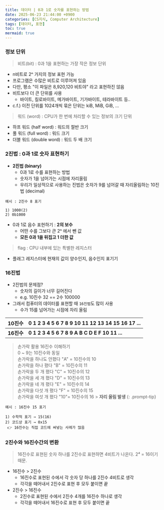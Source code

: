```yaml
---
title: 데이터 | 0과 1로 숫자를 표현하는 방법
date: 2025-06-23 21:44:00 +0900
categories: [CS지식, Computer Architecture]
tags: [데이터, 표현]
toc: true
mermaid: true
---
```


### **정보 단위**

> 비트(bit) : 0과 1을 표현하는 가장 작은 정보 단위

- n비트로 2ⁿ 가지의 정보 표현 가능
- 프로그램은 수많은 비트로 이루어져 있음
- 다만, 평소 "이 파일은 8,920,120 비트야" 라고 표현하진 않음
- 비트보다 더 큰 단위를 사용
  - 바이트, 킬로바이트, 메가바이트, 기가바이트, 테라바이트 등..
- c.f.) 이전 단위를 1024개씩 묶은 단위는 kiB, MiB, GiB, ...

> 워드 (word) : CPU가 한 번에 처리할 수 있는 정보의 크기 단위

- 하프 워드 (half word) : 워드의 절반 크기
- 풀 워드 (full word) : 워드 크기
- 더블 워드 (double word) : 워드 두 배 크기

### **2진법 : 0과 1로 숫자 표현하기**

- **2진법 (binary)**
  - 0과 1로 수를 표현하는 방법
  - 숫자가 1을 넘어가는 시점에 자리올림
  - 우리가 일상적으로 사용하는 진법은 숫자가 9를 넘어갈 때 자리올림하는 10진법 (decimal)
  
```text
예시 : 2진수 8 표기

1) 1000(2)
2) 0b1000
```

- 0과 1로 음수 표현하기 : **2의 보수**
  - 어떤 수를 그보다 큰 2ⁿ 에서 뺀 값
  - **모든 0과 1을 뒤집고 1 더한 값**

> flag : CPU 내부에 있는 특별한 레지스터

- 플래그 레지스터에 현재의 값이 양수인지, 음수인지 표기기

### **16진법**

- 2진법의 문제점?
  - 숫자의 길이가 너무 길어진다
  - e.g. 10진수 32 == 2수 100000
- 그래서 컴퓨터의 데이터를 표현할 때 `16진법`도 많이 사용
  - 수가 15를 넘어가는 시점에 자리 올림

| 10진수     | 0 1 2 3 4 5 6 7 8 9 10 11 12 13 14 15 16 17 ... |
| ---------- | ----------------------------------------------- |
| **16진수** | **0 1 2 3 4 5 6 7 8 9 A B C D E F 10 11 ...**   |

> 손가락 활용 16진수 이해하기 <br />
> 0 ~ 9는 10진수와 동일 <br />
> 손가락을 하나도 안폈다 "A" = 10진수의 10 <br />
> 손가락을 하나 폈다 "B" = 10진수의 11 <br />
> 손가락을 두 개 폈다 "C" = 10진수의 12 <br />
> 손가락을 세 개 폈다 "D" = 10진수의 13 <br />
> 손가락을 네 개 폈다 "E" = 10진수의 14 <br />
> 손가락을 다섯 개 폈다 "F" = 10진수의 15 <br />
> 손가락을 여섯 개 폈다 "10"= 10진수의 16 > **자리 올림 발생** 
{: .prompt-tip}

```text
예시 : 16진수 15 표기

1) 수학적 표기 → 15(16)
2) 코드상 표기 → 0x15
 👉 16진수는 직접 코드에 써넣는 사례가 많음
```

### **2진수와 16진수간의 변환**

> 16진수로 표현된 숫자 하나를 2진수로 표현하면 4비트가 나온다. 2⁴ = 16이기 때문.

- 16진수 > 2진수
  - 16진수로 표현된 수에서 각 숫자 당 하나를 2진수 4비트로 생각
  - 각각을 떼어내서 2진수로 표현 후 모두 붙이면 끝
- 2진수 > 16진수
  - 2진수로 표현된 수에서 2진수 4개를 16진수 하나로 생각
  - 각각을 떼어내서 16진수로 표현 후 모두 붙이면 끝
